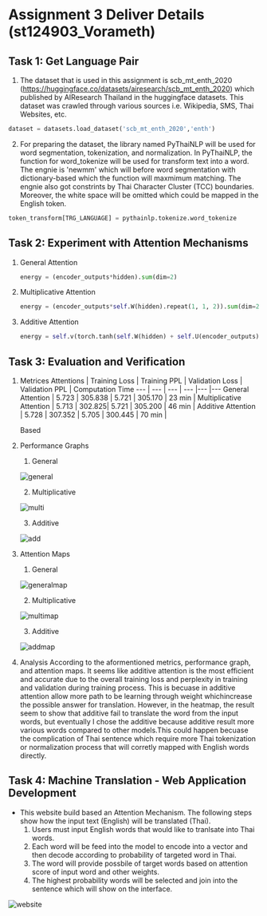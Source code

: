 # Assignment 3 Deliver Details (st124903_Vorameth)


## Task 1: Get Language Pair
1. The dataset that is used in this assignment is scb_mt_enth_2020 (https://huggingface.co/datasets/airesearch/scb_mt_enth_2020) which published by AIResearch Thailand in the huggingface datasets. This dataset was crawled through various sources i.e. Wikipedia, SMS, Thai Websites, etc.

```python
dataset = datasets.load_dataset('scb_mt_enth_2020','enth')
```

2. For preparing the dataset, the library named PyThaiNLP will be used for word segmentation, tokenization, and normalization. In PyThaiNLP, the function for word_tokenize will be used for transform text into a word. The engnie is 'newmm' which will before word segmentation with dictionary-based which the function will maxmimum matching. The engnie also got constrints by Thai Character Cluster (TCC) boundaries. Moreover, the white space will be omitted which could be mapped in the English token.

```python
token_transform[TRG_LANGUAGE] = pythainlp.tokenize.word_tokenize
```
   

## Task 2: Experiment with Attention Mechanisms
1. General Attention
    ```python
    energy = (encoder_outputs*hidden).sum(dim=2)
    ```

2. Multiplicative Attention
    ```python
    energy = (encoder_outputs*self.W(hidden).repeat(1, 1, 2)).sum(dim=2)
    ```
3. Additive Attention 
    ```python
    energy = self.v(torch.tanh(self.W(hidden) + self.U(encoder_outputs))).squeeze(2)
    ```

## Task 3: Evaluation and Verification
1. Metrices
    Attentions | Training Loss | Training PPL | Validation Loss | Validation PPL | Computation Time
    --- | --- | --- | --- |--- |---
    General Attention | 5.723 | 305.838 | 5.721 | 305.170 | 23 min |
    Multiplicative Attention | 5.713 | 302.825| 5.721 | 305.200 | 46 min |
    Additive Attention | 5.728 | 307.352 | 5.705 | 300.445 | 70 min |

    Based

2. Performance Graphs
    1. General 
    
    ![general](https://github.com/MrWhiteC/Natural_Language_Understanding_AIT/blob/main/Assignment3/images/train_loss_general.png)

    2. Multiplicative 
    
    ![multi](https://github.com/MrWhiteC/Natural_Language_Understanding_AIT/blob/main/Assignment3/images/train_loss_multiplicative.png)

    3. Additive 
    
    ![add](https://github.com/MrWhiteC/Natural_Language_Understanding_AIT/blob/main/Assignment3/images/train_loss_additive.png)

3. Attention Maps
    1. General 
    
    ![generalmap](https://github.com/MrWhiteC/Natural_Language_Understanding_AIT/blob/main/Assignment3/images/heatmap_general.png)

    2. Multiplicative 
    
    ![multimap](https://github.com/MrWhiteC/Natural_Language_Understanding_AIT/blob/main/Assignment3/images/heatmap_multiplicative.png)

    3. Additive 
    
    ![addmap](https://github.com/MrWhiteC/Natural_Language_Understanding_AIT/blob/main/Assignment3/images/heatmap_additive.png)

4. Analysis
    According to the aformentioned metrics, performance graph, and attention maps. It seems like additive attention is the most efficient and accurate due to the overall training loss and perplexity in training and validation during training process. This is becuase in additive attention allow more path to be learning through weight whichincrease the possible answer for translation. However, in the heatmap, the result seem to show that additive fail to translate the word from the input words, but eventually I chose the additive because additive result more various words compared to other models.This could happen becuase the complication of Thai sentence which require more Thai tokenization or normalization process that will corretly mapped with English words directly. 


## Task 4: Machine Translation - Web Application Development

- This website build based an Attention Mechanism. The following steps show how the input text (English) will be translated (Thai).
    1. Users must input English words that would like to tranlsate into Thai words.
    2. Each word will be feed into the model to encode into a vector and then decode according to probability of targeted word in Thai.
    3. The word will provide possbile of target words based on attention score of input word and other weights. 
    4. The highest probability words will be selected and join into the sentence which will show on the interface.

![website](https://github.com/MrWhiteC/Natural_Language_Understanding_AIT/blob/main/Assignment3/images/a3_website.png)

    